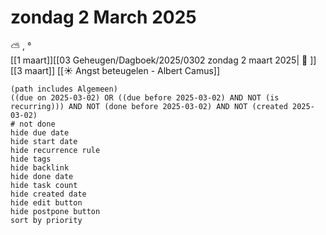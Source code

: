 # zondag 2 March 2025

⛅ , °<br>[[1 maart]][[03 Geheugen/Dagboek/2025/0302 zondag 2 maart 2025| 📓 ]][[3 maart]]
[[☀️ Angst beteugelen - Albert Camus]]
```tasks
(path includes Algemeen)
((due on 2025-03-02) OR ((due before 2025-03-02) AND NOT (is recurring))) AND NOT (done before 2025-03-02) AND NOT (created 2025-03-02)
# not done
hide due date
hide start date
hide recurrence rule
hide tags
hide backlink
hide done date
hide task count
hide created date
hide edit button
hide postpone button 
sort by priority 
```